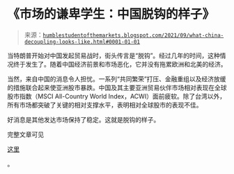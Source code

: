 <!--yml

分类：未分类

日期：`2024-05-18 01:55:33`

-->

# 《市场的谦卑学生：中国脱钩的样子》

> 来源：[`humblestudentofthemarkets.blogspot.com/2021/09/what-china-decoupling-looks-like.html#0001-01-01`](https://humblestudentofthemarkets.blogspot.com/2021/09/what-china-decoupling-looks-like.html#0001-01-01)

当特朗普开始对中国发起贸易战时，街头传言是“脱钩”。经过几年的时间，这种情况终于发生了。随着中国经济前景和市场恶化，它并没有拖累欧洲和北美的经济。

当然，来自中国的消息令人担忧。一系列“共同繁荣”打压、金融重组以及经济放缓的措施联合起来使亚洲股市暴跌。中国及其主要亚洲贸易伙伴市场相对表现在全球股市指数（MSCI All-Country World Index，ACWI）面前疲软。除了台湾以外，所有市场都突破了关键的相对支撑水平，表明相对全球股市的表现不佳。

好消息是其他发达市场保持了稳定。这就是脱钩的样子。

完整文章可见

[这里](https://humblestudentofthemarkets.com/2021pling-looks-like/)

。
